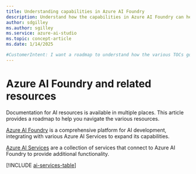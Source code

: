 ```yaml
---
title: Understanding capabilities in Azure AI Foundry
description: Understand how the capabilities in Azure AI Foundry can help you build AI solutions.
author: sdgilley
ms.author: sgilley
ms.service: azure-ai-studio
ms.topic: concept-article  
ms.date: 1/14/2025

#CustomerIntent: I want a roadmap to understand how the various TOCs go together.  To be used in each mini-TOC.
---
```



# Azure AI Foundry and related resources

Documentation for AI resources is available in multiple places. This article provides a roadmap to help you navigate the various resources.

[Azure AI Foundry](../index.yml) is a comprehensive platform for AI development, integrating with various Azure AI Services to expand its capabilities. 

[Azure AI Services](../../ai-services/index.yml) are a collection of services that connect to Azure AI Foundry to provide additional functionality. 

[!INCLUDE [ai-services-table](../includes/ai-services-table.md)]


